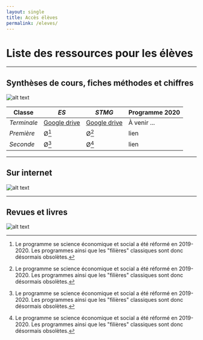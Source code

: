 ```yaml
---
layout: single
title: Accès élèves
permalink: /eleves/
---
```


# Liste des ressources pour les élèves

---

## Synthèses de cours, fiches méthodes et chiffres

![alt text](https://i0.wp.com/www.904custom.com/blog/wp-content/uploads/sites/8/2019/07/lecture-room-school-empty-classroom-with-desks-chair-iron-wood-studying-lessons-high-school_4236-1566.jpg?resize=600%2C400&ssl=1)

| Classe    | *ES* | *STMG* | Programme 2020 |
| --------- | -----| ------ | -------------- |
| *Terminale* | [Google drive](https://www.example.com) | [Google drive](https://www.example.com)   |   À venir ...          |
| *Première*  |  Ø[^*] |  Ø[^*]   |     lien       |
| *Seconde*   |  Ø[^*] |  Ø[^*]   |     lien       |

[^*]: Le programme se science économique et social a été réformé en 2019-2020. Les programmes ainsi que les "filières" classiques sont donc désormais obsolètes.
---

## Sur internet

![alt text](https://upload.wikimedia.org/wikipedia/commons/thumb/1/10/Theo_Janson%27s_Atari_computer.jpeg/640px-Theo_Janson%27s_Atari_computer.jpeg)

---

## Revues et livres

![alt text](https://ya7yal.github.io/assets/livres.jpg)
